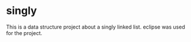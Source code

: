 singly
======
This is a data structure project about a singly linked list.
eclipse was used for the project.
